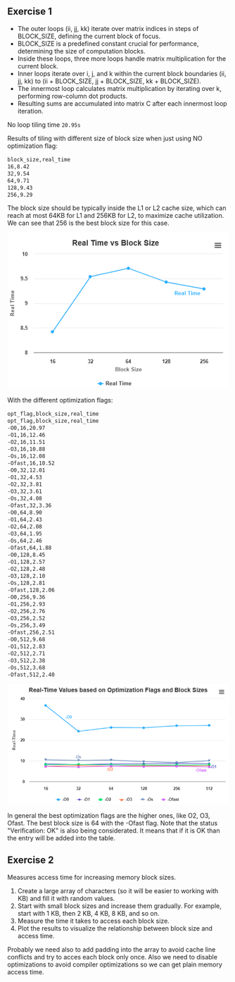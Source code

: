 ## Exercise 1
- The outer loops (ii, jj, kk) iterate over matrix indices in steps of BLOCK_SIZE, defining the current block of focus.
- BLOCK_SIZE is a predefined constant crucial for performance, determining the size of computation blocks.
- Inside these loops, three more loops handle matrix multiplication for the current block.
- Inner loops iterate over i, j, and k within the current block boundaries (ii, jj, kk) to (ii + BLOCK_SIZE, jj + BLOCK_SIZE, kk + BLOCK_SIZE).
- The innermost loop calculates matrix multiplication by iterating over k, performing row-column dot products.
- Resulting sums are accumulated into matrix C after each innermost loop iteration.

No loop tiling time ``20.95s``

Results of tiling with different size of block size when just using NO optimization flag:
```
block_size,real_time
16,8.42
32,9.54
64,9.71
128,9.43
256,9.29
```
The block size should be typically inside the L1 or L2 cache size, which can reach at most 64KB for L1 and 256KB for L2, to maximize cache utilization. We can see that 256 is the best block size for this case.

![alt text](image.png)

With the different optimization flags:
```
opt_flag,block_size,real_time
opt_flag,block_size,real_time
-O0,16,20.97
-O1,16,12.46
-O2,16,11.51
-O3,16,10.88
-Os,16,12.08
-Ofast,16,10.52
-O0,32,12.01
-O1,32,4.53
-O2,32,3.81
-O3,32,3.61
-Os,32,4.08
-Ofast,32,3.36
-O0,64,8.90
-O1,64,2.43
-O2,64,2.08
-O3,64,1.95
-Os,64,2.46
-Ofast,64,1.88
-O0,128,8.45
-O1,128,2.57
-O2,128,2.48
-O3,128,2.10
-Os,128,2.81
-Ofast,128,2.06
-O0,256,9.36
-O1,256,2.93
-O2,256,2.76
-O3,256,2.52
-Os,256,3.49
-Ofast,256,2.51
-O0,512,9.68
-O1,512,2.83
-O2,512,2.71
-O3,512,2.38
-Os,512,3.68
-Ofast,512,2.40
```

![alt text](image-1.png)

In general the best optimization flags are the higher ones, like O2, O3, Ofast. The best block size is 64 with the -Ofast flag. Note that the status "Verification: OK" is also being considerated. It means that if it is OK than the entry will be added into the table.

## Exercise 2

Measures access time for increasing memory block sizes.

1. Create a large array of characters (so it will be easier to working with KB) and fill it with random values.
2. Start with small block sizes and increase them gradually.
   For example, start with 1 KB, then 2 KB, 4 KB, 8 KB, and so on.
3. Measure the time it takes to access each block size.
4. Plot the results to visualize the relationship between block size and access time.

Probably we need also to add padding into the array to avoid cache line conflicts and try to acces each block only once. Also we need to disable optimizations to avoid compiler optimizations so we can get plain memory access time.
